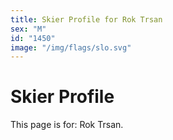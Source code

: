 ```yaml
---
title: Skier Profile for Rok Trsan
sex: "M"
id: "1450"
image: "/img/flags/slo.svg" 
---
```


# Skier Profile

This page is for: Rok Trsan.
    